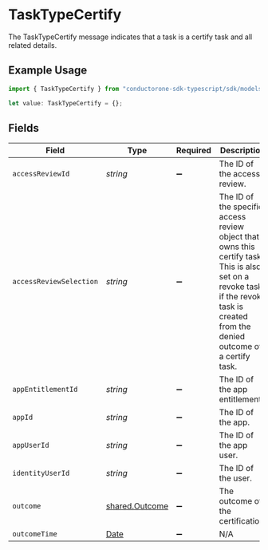 # TaskTypeCertify

The TaskTypeCertify message indicates that a task is a certify task and all related details.

## Example Usage

```typescript
import { TaskTypeCertify } from "conductorone-sdk-typescript/sdk/models/shared";

let value: TaskTypeCertify = {};
```

## Fields

| Field                                                                                                                                                                               | Type                                                                                                                                                                                | Required                                                                                                                                                                            | Description                                                                                                                                                                         |
| ----------------------------------------------------------------------------------------------------------------------------------------------------------------------------------- | ----------------------------------------------------------------------------------------------------------------------------------------------------------------------------------- | ----------------------------------------------------------------------------------------------------------------------------------------------------------------------------------- | ----------------------------------------------------------------------------------------------------------------------------------------------------------------------------------- |
| `accessReviewId`                                                                                                                                                                    | *string*                                                                                                                                                                            | :heavy_minus_sign:                                                                                                                                                                  | The ID of the access review.                                                                                                                                                        |
| `accessReviewSelection`                                                                                                                                                             | *string*                                                                                                                                                                            | :heavy_minus_sign:                                                                                                                                                                  | The ID of the specific access review object that owns this certify task. This is also set on a revoke task if the revoke task is created from the denied outcome of a certify task. |
| `appEntitlementId`                                                                                                                                                                  | *string*                                                                                                                                                                            | :heavy_minus_sign:                                                                                                                                                                  | The ID of the app entitlement.                                                                                                                                                      |
| `appId`                                                                                                                                                                             | *string*                                                                                                                                                                            | :heavy_minus_sign:                                                                                                                                                                  | The ID of the app.                                                                                                                                                                  |
| `appUserId`                                                                                                                                                                         | *string*                                                                                                                                                                            | :heavy_minus_sign:                                                                                                                                                                  | The ID of the app user.                                                                                                                                                             |
| `identityUserId`                                                                                                                                                                    | *string*                                                                                                                                                                            | :heavy_minus_sign:                                                                                                                                                                  | The ID of the user.                                                                                                                                                                 |
| `outcome`                                                                                                                                                                           | [shared.Outcome](../../../sdk/models/shared/outcome.md)                                                                                                                             | :heavy_minus_sign:                                                                                                                                                                  | The outcome of the certification.                                                                                                                                                   |
| `outcomeTime`                                                                                                                                                                       | [Date](https://developer.mozilla.org/en-US/docs/Web/JavaScript/Reference/Global_Objects/Date)                                                                                       | :heavy_minus_sign:                                                                                                                                                                  | N/A                                                                                                                                                                                 |